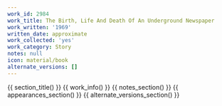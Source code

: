 ```yaml
---
work_id: 2984
work_title: The Birth, Life And Death Of An Underground Newspaper
work_written: '1969'
written_date: approximate
work_collected: 'yes'
work_category: Story
notes: null
icon: material/book
alternate_versions: []
---
```


{{ section_title() }}
{{ work_info() }}
{{ notes_section() }}
{{ appearances_section() }}
{{ alternate_versions_section() }}